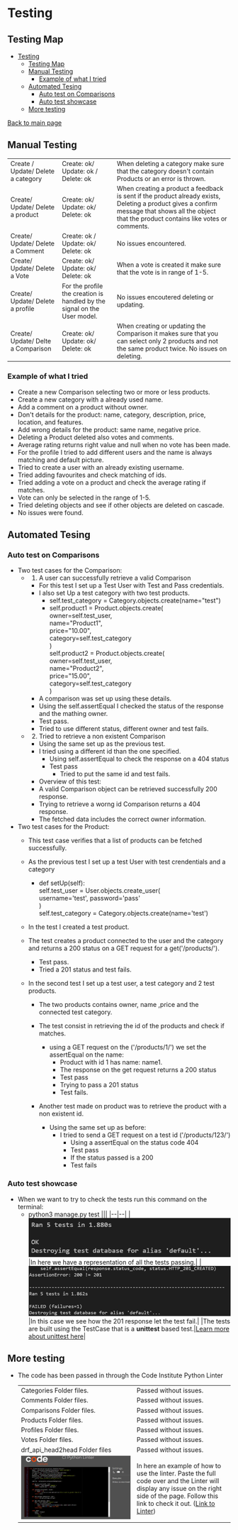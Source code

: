 # Testing
## Testing Map
- [Testing](#testing)
  - [Testing Map](#testing-map)
  - [Manual Testing](#manual-testing)
    - [Example of what I tried](#example-of-what-i-tried)
  - [Automated Tesing](#automated-tesing)
    - [Auto test on Comparisons](#auto-test-on-comparisons)
    - [Auto test showcase](#auto-test-showcase)
  - [More testing](#more-testing)

[Back to main page](/README.md)  
## Manual Testing

||||
|--|--|--|
|Create / Update/ Delete a category|Create: ok/ Update: ok / Delete: ok|When deleting a category make sure that the category doesn't contain Products or an error is thrown.|
|Create/ Update/ Delete a product|Create: ok/ Update: ok/ Delete: ok| When creating a product a feedback is sent if the product already exists, Deleting a product gives a confirm message that shows all the object that the product contains like votes or comments.|
|Create/ Update/ Delete a Comment|Create: ok / Update: ok/ Delete: ok| No issues encountered.|
|Create/ Update/ Delete a Vote|Create: ok/ Update: ok/ Delete: ok|When a vote is created it make sure that the vote is in range of 1-5.|
|Create/ Update/ Delete a profile|For the profile the creation is handled by the signal on the User model. |No issues encoutered deleting or updating.|
|Create/ Update/ Delte a Comparison|Create: ok/ Update: ok/ Delete: ok|When creating or updating the Comparison it makes sure that you can select only 2 products and not the same product twice. No issues on deleting.|

### Example of what I tried
- Create a new Comparison selecting two or more or less products.
- Create a new category with a already used name.
- Add a comment on a product without owner.
- Don't details for the product: name, category, description, price, location, and features.
- Add wrong details for the product: same name, negative price.
- Deleting a Product deleted also votes and comments.
- Average rating returns right value and null when no vote has been made.
- For the profile I tried to add different users and the name is always matching and default picture.
- Tried to create a user with an already existing username.
- Tried adding favourites and check matching of ids.
- Tried adding a vote on a product and check the average rating if matches.
- Vote can only be selected in the range of 1-5.
- Tried deleting objects and see if other objects are deleted on cascade.
- No issues were found.


## Automated Tesing

### Auto test on Comparisons

- Two test cases for the Comparison:
  - 1. A user can successfully retrieve a valid Comparison
      - For this test I set up a Test User with Test and Pass credentials.
      - I also set Up a test category with two test products.
        - self.test_category = Category.objects.create(name="test")
        - self.product1 = Product.objects.create(  
          owner=self.test_user,  
          name="Product1",   
          price="10.00",   
          category=self.test_category  
          )  
          self.product2 = Product.objects.create(  
          owner=self.test_user,  
          name="Product2",  
          price="15.00",  
          category=self.test_category  
          )  
      - A comparison was set up using these details.
      - Using the self.assertEqual I checked the status of the response and the mathing owner.
      - Test pass. 
      - Tried to use different status, different owner and test fails.
 
  - 2. Tried to retrieve a non existent Comparison 
      - Using the same set up as the previous test.
      - I tried using a different id than the one specified.
        - Using self.assertEqual to check the response on a 404 status
        - Test pass
          - Tried to put the same id and test fails. 
    - Overview of this test:
    - A valid Comparison object can be retrieved successfully 200 response.
    - Trying to retrieve a worng id Comparison returns a 404 response.
    - The fetched data includes the correct owner information.
 - Two test cases for the Product:
   -  This test case verifies that a list of products can be fetched successfully.
   -  As the previous test I set up a test User with test crendentials and a category 
      -  def setUp(self):  
          self.test_user = User.objects.create_user(  
        username='test', password='pass'  
    )  
    self.test_category = Category.objects.create(name='test')  
    - In the test I created a test product.
    - The test creates a product connected to the user and the category and returns a 200 status on a GET request for a get('/products/').
      - Test pass.
      - Tried a 201 status and test fails.
 
    - In the second test I set up a test user, a test category and 2 test products.
      - The two products contains owner, name ,price and the connected test category.
      - The test consist in retrieving the id of the products and check if matches.
        - using a GET request on the ('/products/1/') we set the assertEqual on the name:
          - Product with id 1 has name: name1.
          - The response on the get request returns a 200 status
          - Test pass
          - Trying to pass a 201 status
          - Test fails.
 
      - Another test made on product was to retrieve the product with a non existent id.
        - Using the same set up as before:
          - I tried to send a GET request on a test id ('/products/123/')
            - Using a assertEqual on the status code 404
            - Test pass
            - If the status passed is a 200
            - Test fails

  ### Auto test showcase

  - When we want to try to check the tests run this command on the terminal:
    - python3 manage.py test
      |||
      |--|--|
      |![Running Tests](/images/readme_img/test1.png)|In here we have a representation of all the tests passing.|
      |![Failed Test](/images/readme_img/failtest.png)|In this case we see how the 201 response let the test fail.|
      |The tests are built using the TestCase that is a **unittest** based test.|[Learn more about unittest here](https://realpython.com/python-unittest/)|

## More testing
-  The code has been passed in through the Code Institute Python Linter

    |||
    |--|--|
    |Categories Folder files.|Passed without issues.|
    |Comments Folder files.|Passed without issues.|
    |Comparisons Folder files.|Passed without issues.|
    |Products Folder files.|Passed without issues.|
    |Profiles Folder files.|Passed without issues.|
    |Votes Folder files.|Passed without issues.|
    |drf_api_head2head Folder files|Passed without issues.|
    |![Python Linter](/images/readme_img/linter.png)|In here an example of how to use the linter. Paste the full code over and the Linter will display any issue on the right side of the page. Follow this link to check it out. ([Link to Linter](https://pep8ci.herokuapp.com/)) |
